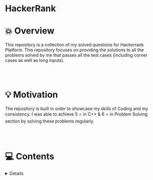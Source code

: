 # HackerRank


# 💥 Overview
This repository is a collection of my solved questions for Hackerrank Platform. This repository focuses on providing the solutions to all the problems solved by me that passes all the test cases (including corner cases as well as long inputs).

<br>
<br>

# 💡 Motivation
The repository is built in order to showcase my skills of Coding and my consistency. I was able to achieve 5 ⭐ in C++ & 6 ⭐ in Problem Solving section by solving these problems regularly.

<br>
<br>

# 💻 Contents
<!-- - [C++](/C%2B%2B/README.md)
- [Problem Solving](/Problem%20Solving/README.md) -->

<details>
  <ul>
    <li>
      <summary> <h2> C++ </h2> </summary>
        <details>
            <ul>
                <li> <summary> 
                  <h4> Introduction </h4> 
                  <ul>
                    <li><a href="/C%2B%2B/Introduction/ArraysIntroduction.cpp">Arrays Introduction </a>
                    <li><a href="/C%2B%2B/Introduction/BasicDataTypes.cpp">Basic Data Types </a>
                    <li><a href="/C%2B%2B/Introduction/ConditionalStatements.cpp">Conditional Statements </a>
                    <li><a href="/C%2B%2B/Introduction/ForLoop.cpp">For Loop </a>
                    <li><a href="/C%2B%2B/Introduction/Functions.cpp">Functions </a>
                    <li><a href="/C%2B%2B/Introduction/InputOutput.cpp">Input & Output </a>
                    <li><a href="/C%2B%2B/Introduction/Pointer">Pointers </a>
                  </ul>
                 </summary> </li>
                <li> <summary> <h4> Strings </h4> 
                  <ul>
                    <li><a href="/C%2B%2B/Strings/Strings.cpp">Strings </a>
                  </ul>
                  </summary> </li> 
                <li> <summary> <h4> STL Library </h4>
                  <ul>
                    <li><a href="/C%2B%2B/STL/Vector-Erase.cpp">Vector Erase </a>
                    <li><a href="/C%2B%2B/Classes/Vector-Sort.cpp">Vector Sort </a>
                  </ul>
                  </summary> </li> 
                <li> <summary> <h4> Classes </h4>
                  <ul>
                    <li><a href="/C%2B%2B/Classes/Class.cpp">Classes </a>
                    <li><a href="/C%2B%2B/Classes/ClassesAndObjects.cpp">Classes And Objects </a>
                  </ul>
                  </summary> </li> 
            </ul>
        </details>
    </li>
    <li> 
      <summary> <h2> Problem Solving </h2> </summary>
        <details>
           <ul>
             <li> <summary> <h4> Data Structures </h4> </summary>
                <details>
                    <ul>
                        <li> <summary> <h5> Arrays </h5> 
                          <ul>
                            <li><a href="/Problem%20Solving/Data%20Structures/Arrays/Array%20Manipulation">Array Manipulation </a></li>
                            <li><a href="/Problem%20Solving/Data%20Structures/Arrays/Arrays%20-%20DS">Arrays DataStructure </a></li>
                            <li><a href="/Problem%20Solving/Data%20Structures/Arrays/Sparse%20Arrays">Sparse Arrays </a></li>
                          </ul>
                          </summary> </li> 
                        <li> <summary> <h5> Linked Lists </h5> 
                          <ul>
                            <li><a href="/Problem%20Solving/Data%20Structures/Linked%20List/CompareTwoLinkedList.cpp">Compare Two Linked Lists </a></li>
                            <li><a href="/Problem%20Solving/Data%20Structures/Linked%20List/CycleDetection.cpp">Cycle Detection </a></li>
                            <li><a href="/Problem%20Solving/Data%20Structures/Linked%20List/DeleteANode.cpp">Delete A Node </a></li>
                            <li><a href="/Problem%20Solving/Data%20Structures/Linked%20List/FindMergePointofTwoLists.cpp">Find Merge Point Of Two Lists </a></li>
                            <li><a href="/Problem%20Solving/Data%20Structures/Linked%20List/InsertANodeAtHeadOfLinkedList.cpp">Insert a Node At head of Linked Lists </a></li>
                            <li><a href="/Problem%20Solving/Data%20Structures/Linked%20List/InsertANodeAtSpecificPosition.cpp">Insert a Node At Specific Position of Linked List</a></li>
                            <li><a href="/Problem%20Solving/Data%20Structures/Linked%20List/InsertANodeAtTailOfLinkedList.cpp">Insert a Node At Tail of Linked Lists </a></li>
                            <li><a href="/Problem%20Solving/Data%20Structures/Linked%20List/MergeTwoSortedLists.cpp">Merge Two Sorted Lists </a></li>
                            <li><a href="/Problem%20Solving/Data%20Structures/Linked%20List/PrintElementsOfLinkedList.cpp">Print Elements of LinkedLists </a></li>
                            <li><a href="/Problem%20Solving/Data%20Structures/Linked%20List/PrintInReverse.cpp">Print Reverse</a></li>
                            <li><a href="/Problem%20Solving/Data%20Structures/Linked%20List/ReverseALinkedList.cpp">Reverse A LinkedList</a></li>
                          </ul>
                          </summary> </li> 
                        <li> <summary> <h5> Stacks </h5>
                          <li><a href="/Problem%20Solving/Data%20Structures/Stack/BalancedBrackets.cpp">Balanced Brackets </a></li>
                            <li><a href="/Problem%20Solving/Data%20Structures/Stack/LargestRectangle.cpp">Largest Rectangle </a></li>
                          </summary> </li> 
                        <li> <summary> <h5> Queues </h5> </summary> </li> 
                        <li> <summary> <h5> Trees </h5> 
                          <ul>
                            <li><a href="/Problem%20Solving/Data%20Structures/Trees/HeightOfBinaryTree.cppn">Height of Binary Tree </a></li>
                            <li><a href="/Problem%20Solving/Data%20Structures/Trees/InorderTraversal.cpp">Inorder Traversals </a></li>
                            <li><a href="/Problem%20Solving/Data%20Structures/Trees/LevelOrderTraversal.cpp">Level Order Traversals </a></li>
                            <li><a href="/Problem%20Solving/Data%20Structures/Trees/LowestCommonAncestor.cpp">Lowest Common Ancestors </a></li>
                            <li><a href="/Problem%20Solving/Data%20Structures/Trees/PreorderTraversal.cpp">Preorder Traversals </a></li>
                            <li><a href="/Problem%20Solving/Data%20Structures/Trees/PostOrderTraversal.cpp">Postorder Traversals </a></li>
                          </ul>
                          </summary> </li> 
                        <li> <summary> <h5> Heaps </h5> 
                          <ul>
                            <li><a href="/Problem%20Solving/Data%20Structures/Heaps/FindRunningMedian.cpp">Find Running Median </a></li>
                            <li><a href="/Problem%20Solving/Data%20Structures/Heaps/JesseAndCookies.cpp">Jesse And Cookies </a></li>
                          </ul>
                          </summary> </li> 
                    </ul>
                </details> 
            </li>
             <li> <summary> <h4> Algorithms </h4> </summary> 
                <details>
                    <ul>
                        <li> <summary> <h5> Warmup </h5> 
                            <li><a href="/Problem%20Solving/Algorithms/Warmup/BirthdayCakeCandles.cpp">Birthday Cake Candles </a>
                            <li><a href="/Problem%20Solving/Algorithms/Searching/IceCreamParlor.cpp">Ice cream Parlor </a>
                            <li><a href="/Problem%20Solving/Algorithms/Searching/MissingNumbers.cpp">Missing Numbers </a>
                            <li><a href="/Problem%20Solving/Algorithms/Searching/Pairs.cpp">Pairs </a>
                          </summary>  </li> 
                        <li> <summary> <h5> Implementation </h5> </summary>  </li> 
                        <li> <summary> <h5> Searching </h5> 
                          <ul>                            
                            <li><a href="/Problem%20Solving/Algorithms/Searching/ConnectedCellsInAGrid.cpp">Connected Cell in a Grid </a>
                            <li><a href="/Problem%20Solving/Algorithms/Warmup/CompareTheTriplets.cpp">Compare The Triplet </a>
                            <li><a href="/Problem%20Solving/Algorithms/Warmup/DiagonalDifference.cpp">Diagonal Difference</a>
                            <li><a href="/Problem%20Solving/Algorithms/Warmup/PlusMinus.cpp">Plus Minus </a>
                          </ul>
                          </summary>  </li> 
                        <li> <summary> <h5> Sorting </h5> </summary>  </li> 
                        <li> <summary> <h5> Strings </h5> 
                          <ul>                            
                            <li><a href="/Problem%20Solving/Algorithms/Strings/Anagram.cpp">Anagrams </a>
                            <li><a href="/Problem%20Solving/Algorithms/Strings/CommonChild.cpp">Common Child </a>
                            <li><a href="/Problem%20Solving/Algorithms/Strings/MakingAnagrams.cpp">Making Anagrams </a>
                          </ul>
                          </summary>  </li> 
                        <li> <summary> <h5> Recursion </h5> </summary>  </li> 
                        <li> <summary> <h5> Greedy </h5> </summary>  </li> 
                        <li> <summary> <h5> Graph Theory </h5> </summary>  </li> 
                        <li> <summary> <h5> Dynamic Programming </h5> </summary>  </li> 
                    </ul>
                </details> 
            </li>
          </ul>
        </details> 
    </li>
  </ul>
</details>
